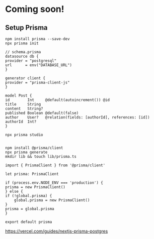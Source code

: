 # Coming soon!


## Setup Prisma
    npm install prisma --save-dev
    npx prisma init

    // schema.prisma
    datasource db {
    provider = "postgresql"
    url      = env("DATABASE_URL")
    }

    generator client {
    provider = "prisma-client-js"
    }

    model Post {
    id        Int     @default(autoincrement()) @id
    title     String
    content   String?
    published Boolean @default(false)
    author    User?   @relation(fields: [authorId], references: [id])
    authorId  Int?
    }

    npx prisma studio


    npm install @prisma/client
    npx prisma generate
    mkdir lib && touch lib/prisma.ts

    import { PrismaClient } from '@prisma/client'

    let prisma: PrismaClient

    if (process.env.NODE_ENV === 'production') {
    prisma = new PrismaClient()
    } else {
    if (!global.prisma) {
        global.prisma = new PrismaClient()
    }
    prisma = global.prisma
    }

    export default prisma

https://vercel.com/guides/nextjs-prisma-postgres
